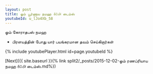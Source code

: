 ```yaml
---
layout: post
title: ஓம் பூர்ணாய நமஹ ௧௦௮ டைம்ஸ்
youtubeId: u_lJo4Xb_58
---
```

 
 
 ஓம் கோராதபஸ் நமஹ  
 
 -  பிரளயத்தின் போது யார் பயங்கரமான தவம் செய்கிறார்கள் 
 
  
 
  
 
 
 
 
 
 


{% include youtubePlayer.html id=page.youtubeId %}
 
[Next]({{ site.baseurl }}{% link  split2/_posts/2015-12-02-ஓம் ரணப்ரியாய நமஹ ௧௦௮ டைம்ஸ்.md%})
 

